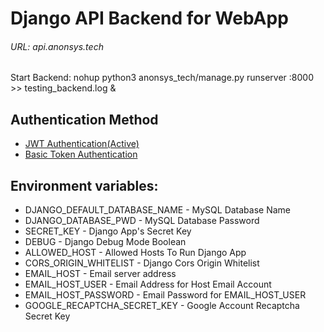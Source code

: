 # Django API Backend for WebApp
###### URL: api.anonsys.tech

Start Backend: nohup python3 anonsys_tech/manage.py runserver <ip>:8000 >> testing_backend.log &
 
## Authentication Method
* [JWT Authentication(Active)](https://github.com/davesque/django-rest-framework-simplejwt)
* [Basic Token Authentication](https://www.django-rest-framework.org/api-guide/authentication/)
 
## Environment variables:
* DJANGO_DEFAULT_DATABASE_NAME - MySQL Database Name
* DJANGO_DATABASE_PWD - MySQL Database Password
* SECRET_KEY - Django App's Secret Key
* DEBUG - Django Debug Mode Boolean
* ALLOWED_HOST - Allowed Hosts To Run Django App
* CORS_ORIGIN_WHITELIST - Django Cors Origin Whitelist
* EMAIL_HOST - Email server address
* EMAIL_HOST_USER - Email Address for Host Email Account
* EMAIL_HOST_PASSWORD - Email Password for EMAIL_HOST_USER
* GOOGLE_RECAPTCHA_SECRET_KEY - Google Account Recaptcha Secret Key
